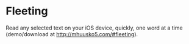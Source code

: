 Fleeting
=====
Read any selected text on your iOS device, quickly, one word at a time (demo/download at http://mhuusko5.com/#fleeting).
